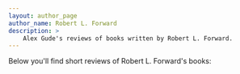 ```yaml
---
layout: author_page
author_name: Robert L. Forward
description: >
    Alex Gude's reviews of books written by Robert L. Forward.
---
```


Below you'll find short reviews of Robert L. Forward's books: